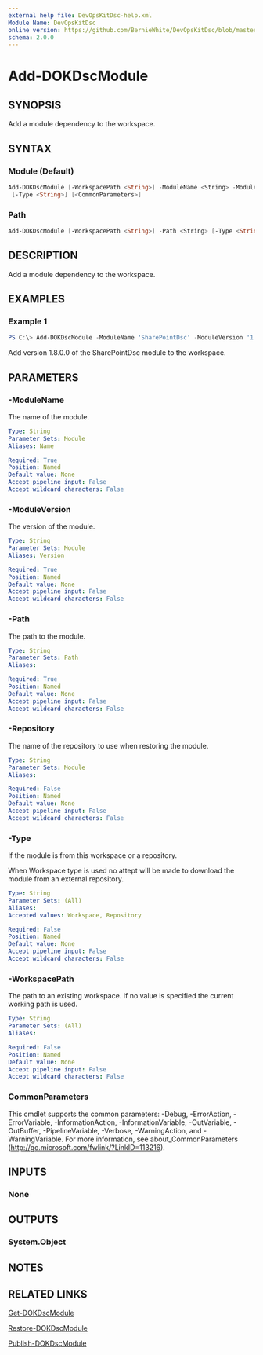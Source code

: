 ```yaml
---
external help file: DevOpsKitDsc-help.xml
Module Name: DevOpsKitDsc
online version: https://github.com/BernieWhite/DevOpsKitDsc/blob/master/docs/commands/en-US/Add-DOKDscModule.md
schema: 2.0.0
---
```


# Add-DOKDscModule

## SYNOPSIS

Add a module dependency to the workspace.

## SYNTAX

### Module (Default)

```powershell
Add-DOKDscModule [-WorkspacePath <String>] -ModuleName <String> -ModuleVersion <String> [-Repository <String>]
 [-Type <String>] [<CommonParameters>]
```

### Path

```powershell
Add-DOKDscModule [-WorkspacePath <String>] -Path <String> [-Type <String>] [<CommonParameters>]
```

## DESCRIPTION

Add a module dependency to the workspace.

## EXAMPLES

### Example 1

```powershell
PS C:\> Add-DOKDscModule -ModuleName 'SharePointDsc' -ModuleVersion '1.8.0.0';
```

Add version 1.8.0.0 of the SharePointDsc module to the workspace.

## PARAMETERS

### -ModuleName

The name of the module.

```yaml
Type: String
Parameter Sets: Module
Aliases: Name

Required: True
Position: Named
Default value: None
Accept pipeline input: False
Accept wildcard characters: False
```

### -ModuleVersion

The version of the module.

```yaml
Type: String
Parameter Sets: Module
Aliases: Version

Required: True
Position: Named
Default value: None
Accept pipeline input: False
Accept wildcard characters: False
```

### -Path

The path to the module.

```yaml
Type: String
Parameter Sets: Path
Aliases: 

Required: True
Position: Named
Default value: None
Accept pipeline input: False
Accept wildcard characters: False
```

### -Repository

The name of the repository to use when restoring the module.

```yaml
Type: String
Parameter Sets: Module
Aliases: 

Required: False
Position: Named
Default value: None
Accept pipeline input: False
Accept wildcard characters: False
```

### -Type

If the module is from this workspace or a repository.

When Workspace type is used no attept will be made to download the module from an external repository.

```yaml
Type: String
Parameter Sets: (All)
Aliases: 
Accepted values: Workspace, Repository

Required: False
Position: Named
Default value: None
Accept pipeline input: False
Accept wildcard characters: False
```

### -WorkspacePath

The path to an existing workspace. If no value is specified the current working path is used.

```yaml
Type: String
Parameter Sets: (All)
Aliases: 

Required: False
Position: Named
Default value: None
Accept pipeline input: False
Accept wildcard characters: False
```

### CommonParameters

This cmdlet supports the common parameters: -Debug, -ErrorAction, -ErrorVariable, -InformationAction, -InformationVariable, -OutVariable, -OutBuffer, -PipelineVariable, -Verbose, -WarningAction, and -WarningVariable. For more information, see about_CommonParameters (http://go.microsoft.com/fwlink/?LinkID=113216).

## INPUTS

### None

## OUTPUTS

### System.Object

## NOTES

## RELATED LINKS

[Get-DOKDscModule](Get-DOKDscModule.md)

[Restore-DOKDscModule](Restore-DOKDscModule.md)

[Publish-DOKDscModule](Publish-DOKDscModule.md)